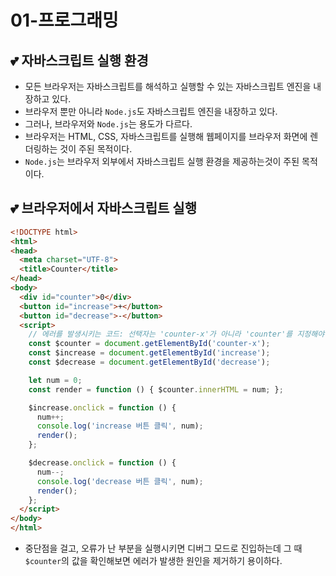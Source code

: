 # 01-프로그래밍

## 💕 자바스크립트 실행 환경
- 모든 브라우저는 자바스크립트를 해석하고 실행할 수 있는 자바스크립트 엔진을 내장하고 있다.
- 브라우저 뿐만 아니라 `Node.js`도 자바스크립트 엔진을 내장하고 있다.
- 그러나, 브라우저와 `Node.js`는 용도가 다르다.
- 브라우저는 HTML, CSS, 자바스크립트를 실행해 웹페이지를 브라우저 화면에 렌더링하는 것이 주된 목적이다.
- `Node.js`는 브라우저 외부에서 자바스크립트 실행 환경을 제공하는것이 주된 목적이다.

## 💕 브라우저에서 자바스크립트 실행

```html
<!DOCTYPE html>
<html>
<head>
  <meta charset="UTF-8">
  <title>Counter</title>
</head>
<body>
  <div id="counter">0</div>
  <button id="increase">+</button>
  <button id="decrease">-</button>
  <script>
    // 에러를 발생시키는 코드: 선택자는 'counter-x'가 아니라 'counter'를 지정해야 한다.
    const $counter = document.getElementById('counter-x');
    const $increase = document.getElementById('increase');
    const $decrease = document.getElementById('decrease');

    let num = 0;
    const render = function () { $counter.innerHTML = num; };

    $increase.onclick = function () {
      num++;
      console.log('increase 버튼 클릭', num);
      render();
    };

    $decrease.onclick = function () {
      num--;
      console.log('decrease 버튼 클릭', num);
      render();
    };
  </script>
</body>
</html>
```
- 중단점을 걸고, 오류가 난 부분을 실행시키면 디버그 모드로 진입하는데 그 때 `$counter`의 값을 확인해보면 에러가 발생한 원인을 제거하기 용이하다.